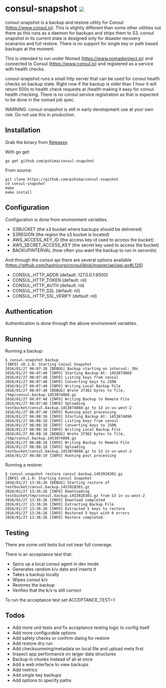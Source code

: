 # consul-snapshot [![](https://travis-ci.org/pshima/consul-snapshot.svg)](https://travis-ci.org/pshima/consul-snapshot)

consul-snapshot is a backup and restore utility for Consul (https://www.consul.io).  This is slightly different than some other utilities out there as this runs as a daemon for backups and ships them to S3.  consul snapshot in its current state is designed only for disaster recovery scenarios and full restore.  There is no support for single key or path based backups at the moment.

This is intended to run under Nomad (https://www.nomadproject.io) and connected to Consul (https://www.consul.io) and registered as a service with health checks.

consul-snapshot runs a small http server that can be used for consul health checks on backup state.  Right now if the backup is older than 1 hour it will return 500s to health check requests at /health making it easy for consul health checking.  There is no consul service registration as that is expected to be done in the nomad job spec.

WARNING: consul-snapshot is still in early development use at your own risk.  Do not use this in production.

## Installation
Grab the binary from [Releases](https://github.com/pshima/consul-snapshot/releases)

With go get: 
```
go get github.com/pshima/consul-snapshot
```

From source: 
```
git clone https://github.com/pshima/consul-snapshot
cd consul-snapshot
make
make install
```

## Configuration
Configuration is done from environment variables.
- S3BUCKET (the s3 bucket where backups should be delivered)
- S3REGION (the region the s3 bucket is located)
- AWS_ACCESS_KEY_ID (the access key id used to access the bucket)
- AWS_SECRET_ACCESS_KEY (the secret key used to access the bucket)
- BACKUPINTERVAL (how often you want the backup to run in seconds)

And through the consul api there are several options available (https://github.com/hashicorp/consul/blob/master/api/api.go#L126)

- CONSUL_HTTP_ADDR (default: 127.0.0.1:8500)
- CONSUL_HTTP_TOKEN (default: nil)
- CONSUL_HTTP_AUTH (default: nil)
- CONSUL_HTTP_SSL (default: nil)
- CONSUL_HTTP_SSL_VERIFY (default: nil)

## Authentication
Authentication is done through the above environment variables.

## Running
Running a backup:
```
$ consul-snapshot backup
[INFO] v0.1.0: Starting Consul Snapshot
2016/01/27 06:07:18 [DEBUG] Backup starting on interval: 30s
2016/01/27 06:07:48 [INFO] Starting Backup At: 1453874868
2016/01/27 06:07:48 [INFO] Listing keys from consul
2016/01/27 06:07:48 [INFO] Converting keys to JSON
2016/01/27 06:07:48 [INFO] Writing Local Backup File
2016/01/27 06:07:48 [DEBUG] Wrote 37362 bytes to file, /tmp/consul.backup.1453874868.gz
2016/01/27 06:07:48 [INFO] Writing Backup to Remote File
2016/01/27 06:07:48 [INFO] Uploading testbucket/consul.backup.1453874868.gz to S3 in us-west-2
2016/01/27 06:07:48 [INFO] Running post processing
2016/01/27 06:08:18 [INFO] Starting Backup At: 1453874898
2016/01/27 06:08:18 [INFO] Listing keys from consul
2016/01/27 06:08:18 [INFO] Converting keys to JSON
2016/01/27 06:08:18 [INFO] Writing Local Backup File
2016/01/27 06:08:18 [DEBUG] Wrote 37362 bytes to file, /tmp/consul.backup.1453874898.gz
2016/01/27 06:08:18 [INFO] Writing Backup to Remote File
2016/01/27 06:08:18 [INFO] Uploading testbucket/consul.backup.1453874898.gz to S3 in us-west-2
2016/01/27 06:08:19 [INFO] Running post processing
```

Running a restore:
```
$ consul-snapshot restore consul.backup.1453928301.gz
[INFO] v0.1.0: Starting Consul Snapshot
2016/01/27 13:36:26 [DEBUG] Starting restore of testbucket/consul.backup.1453928301.gz
2016/01/27 13:36:26 [INFO] Downloading testbucket/tmp/consul.backup.1453928301.gz from S3 in us-west-2
2016/01/27 13:36:26 [INFO] Download completed
2016/01/27 13:36:26 [INFO] Extracting Backup File
2016/01/27 13:36:26 [INFO] Extracted 5 keys to restore
2016/01/27 13:36:26 [INFO] Restored 5 keys with 0 errors
2016/01/27 13:36:26 [INFO] Restore completed.
```

## Testing

There are some unit tests but not near full coverage.  

There is an acceptance test that:
- Spins up a local consul agent in dev mode
- Generates random k/v data and inserts it
- Takes a backup locally
- Wipes consul k/v
- Restores the backup
- Verifies that the k/v is still correct

To run the acceptance test set ACCEPTANCE_TEST=1

## Todos
- Add more unit tests and fix acceptance testing logic to config itself
- Add more configurable options
- Add safety checks or confirm dialog for restore
- Add restore dry run
- Add checksumming/metadata on local file and upload meta first
- Inspect app performance on larger data structures
- Backup in chunks instead of all at once
- Add a web interface to view backups
- Add metrics
- Add single key backups
- Add options to specify paths

